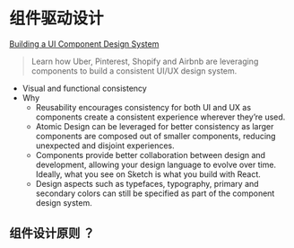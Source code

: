 # 组件驱动设计

[Building a UI Component Design System](https://blog.bitsrc.io/building-a-consistent-ui-design-system-4481fb37470f)

> Learn how Uber, Pinterest, Shopify and Airbnb are leveraging components to build a consistent UI/UX design system.
  
 - Visual and functional consistency
 - Why
    - Reusability encourages consistency for both UI and UX as components create a consistent experience wherever they’re used.
    - Atomic Design can be leveraged for better consistency as larger components are composed out of smaller components, reducing unexpected and disjoint experiences.
    - Components provide better collaboration between design and development, allowing your design language to evolve over time. Ideally, what you see on Sketch is what you build with React.
    - Design aspects such as typefaces, typography, primary and secondary colors can still be specified as part of the component design system.

## 组件设计原则 ？
